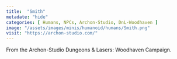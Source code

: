 ```yaml
---
title:  "Smith"
metadate: "hide"
categories: [ Humans, NPCs, Archon-Studio, DnL-Woodhaven ]
image: "/assets/images/minis/humanoid/humans/Smith.png"
visit: "https://archon-studio.com/"
---
```

From the Archon-Studio Dungeons & Lasers: Woodhaven Campaign.